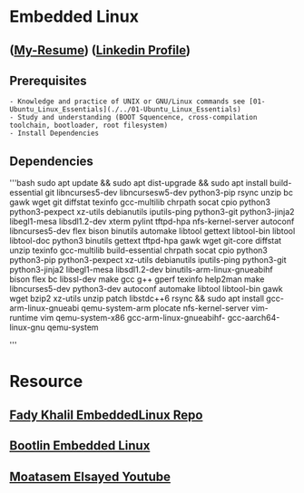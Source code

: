 # Embedded Linux

## ([My-Resume](https://github.com/OmarAdelShalaan/My-Resume)) ([Linkedin Profile](https://www.linkedin.com/in/omar-adel-shalaan/))


## Prerequisites
	- Knowledge and practice of UNIX or GNU/Linux commands see [01-Ubuntu_Linux_Essentials](./../01-Ubuntu_Linux_Essentials)
	- Study and understanding (BOOT Squencence, cross-compilation toolchain, bootloader, root filesystem)
	- Install Dependencies


## Dependencies

'''bash
sudo apt update && sudo apt dist-upgrade && sudo apt install build-essential git libncurses5-dev libncursesw5-dev python3-pip rsync unzip bc gawk wget git diffstat texinfo gcc-multilib chrpath socat cpio python3 python3-pexpect xz-utils debianutils iputils-ping python3-git python3-jinja2 libegl1-mesa libsdl1.2-dev xterm pylint tftpd-hpa nfs-kernel-server autoconf libncurses5-dev flex bison binutils automake libtool gettext libtool-bin libtool libtool-doc python3 binutils gettext tftpd-hpa gawk wget git-core diffstat unzip texinfo gcc-multilib build-essential chrpath socat cpio python3 python3-pip python3-pexpect xz-utils debianutils iputils-ping python3-git python3-jinja2 libegl1-mesa libsdl1.2-dev binutils-arm-linux-gnueabihf bison flex bc libssl-dev make gcc g++ gperf texinfo help2man make libncurses5-dev python3-dev autoconf automake libtool libtool-bin gawk wget bzip2 xz-utils unzip patch libstdc++6 rsync && sudo apt install gcc-arm-linux-gnueabi qemu-system-arm plocate nfs-kernel-server vim-runtime vim qemu-system-x86 gcc-arm-linux-gnueabihf-  gcc-aarch64-linux-gnu qemu-system

'''

# Resource
## [Fady Khalil EmbeddedLinux Repo](https://github.com/FadyKhalil/EmbeddedLinux/tree/main)
## [Bootlin Embedded Linux](https://bootlin.com/training/embedded-linux/)
## [Moatasem Elsayed Youtube](https://www.youtube.com/@moatasemelsayed6226/playlists)

